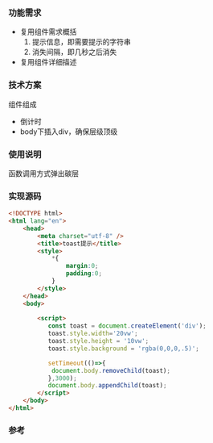 
### 功能需求  
- 复用组件需求概括  
  1. 提示信息，即需要提示的字符串  
  2. 消失间隔，即几秒之后消失  
- 复用组件详细描述  

### 技术方案  
组件组成
- 倒计时
- body下插入div，确保层级顶级
### 使用说明  
函数调用方式弹出碳层

### 实现源码  
```html
<!DOCTYPE html>
<html lang="en">
    <head>
        <meta charset="utf-8" />
        <title>toast提示</title>
        <style>
            *{
                margin:0;
                padding:0;
            }
        </style>
    </head>
    <body>
        
        <script>
           const toast = document.createElement('div');
           toast.style.width='20vw';
           toast.style.height = '10vw';
           toast.style.background = 'rgba(0,0,0,.5)'; 

           setTimeout(()=>{
            document.body.removeChild(toast);
           },3000);
           document.body.appendChild(toast);
        </script>
    </body>
</html>
```

### 参考  
